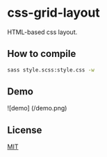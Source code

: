 # css-grid-layout
HTML-based css layout.

## How to compile
```bash
sass style.scss:style.css -w
```

## Demo
![demo] (/demo.png)

## License
[MIT](https://choosealicense.com/licenses/mit/)